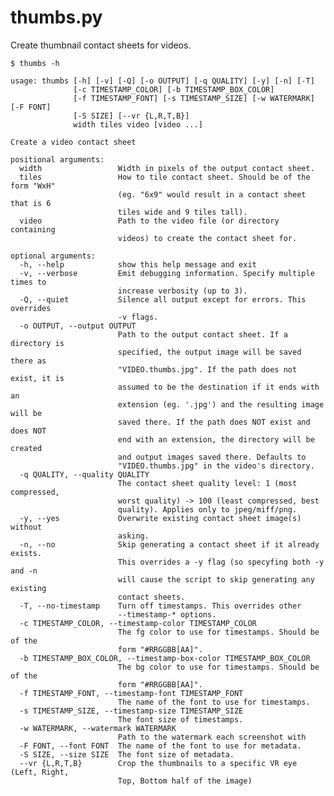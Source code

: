 # thumbs.py

Create thumbnail contact sheets for videos.

    $ thumbs -h

    usage: thumbs [-h] [-v] [-Q] [-o OUTPUT] [-q QUALITY] [-y] [-n] [-T]
                  [-c TIMESTAMP_COLOR] [-b TIMESTAMP_BOX_COLOR]
                  [-f TIMESTAMP_FONT] [-s TIMESTAMP_SIZE] [-w WATERMARK] [-F FONT]
                  [-S SIZE] [--vr {L,R,T,B}]
                  width tiles video [video ...]

    Create a video contact sheet

    positional arguments:
      width                 Width in pixels of the output contact sheet.
      tiles                 How to tile contact sheet. Should be of the form "WxH"
                            (eg. "6x9" would result in a contact sheet that is 6
                            tiles wide and 9 tiles tall).
      video                 Path to the video file (or directory containing
                            videos) to create the contact sheet for.
    
    optional arguments:
      -h, --help            show this help message and exit
      -v, --verbose         Emit debugging information. Specify multiple times to
                            increase verbosity (up to 3).
      -Q, --quiet           Silence all output except for errors. This overrides
                            -v flags.
      -o OUTPUT, --output OUTPUT
                            Path to the output contact sheet. If a directory is
                            specified, the output image will be saved there as
                            "VIDEO.thumbs.jpg". If the path does not exist, it is
                            assumed to be the destination if it ends with an
                            extension (eg. '.jpg') and the resulting image will be
                            saved there. If the path does NOT exist and does NOT
                            end with an extension, the directory will be created
                            and output images saved there. Defaults to
                            "VIDEO.thumbs.jpg" in the video's directory.
      -q QUALITY, --quality QUALITY
                            The contact sheet quality level: 1 (most compressed,
                            worst quality) -> 100 (least compressed, best
                            quality). Applies only to jpeg/miff/png.
      -y, --yes             Overwrite existing contact sheet image(s) without
                            asking.
      -n, --no              Skip generating a contact sheet if it already exists.
                            This overrides a -y flag (so specyfing both -y and -n
                            will cause the script to skip generating any existing
                            contact sheets.
      -T, --no-timestamp    Turn off timestamps. This overrides other
                            --timestamp-* options.
      -c TIMESTAMP_COLOR, --timestamp-color TIMESTAMP_COLOR
                            The fg color to use for timestamps. Should be of the
                            form "#RRGGBB[AA]".
      -b TIMESTAMP_BOX_COLOR, --timestamp-box-color TIMESTAMP_BOX_COLOR
                            The bg color to use for timestamps. Should be of the
                            form "#RRGGBB[AA]".
      -f TIMESTAMP_FONT, --timestamp-font TIMESTAMP_FONT
                            The name of the font to use for timestamps.
      -s TIMESTAMP_SIZE, --timestamp-size TIMESTAMP_SIZE
                            The font size of timestamps.
      -w WATERMARK, --watermark WATERMARK
                            Path to the watermark each screenshot with
      -F FONT, --font FONT  The name of the font to use for metadata.
      -S SIZE, --size SIZE  The font size of metadata.
      --vr {L,R,T,B}        Crop the thumbnails to a specific VR eye (Left, Right,
                            Top, Bottom half of the image)

